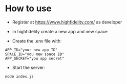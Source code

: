 # How to use

- Register at https://www.highfidelity.com/ as developer

- In highfidelity create a new app and new space

- Create the .env file with:
```
APP_ID="your new app ID"
SPACE_ID="you new space ID"
APP_SECRET="you app secret"
```

- Start the server:

```
node index.js
```